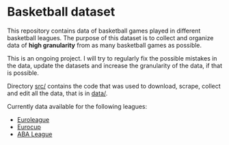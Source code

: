 # Basketball dataset

This repository contains data of basketball games played in different basketball leagues. The purpose of this dataset is to collect and organize
data of **high granularity** from as many basketball games as possible.

This is an ongoing project. I will try to regularly fix the possible mistakes in the data,
update the datasets and increase the granularity of the data, if that is possible.

Directory [src/](src/) contains the code that was used to download, scrape, collect and edit all the data, that is in [data/](data/).

Currently data available for the following leagues:
* [Euroleague](data/euroleague)
* [Eurocup](data/eurocup)
* [ABA League](data/aba)
